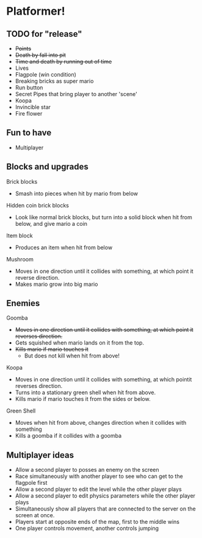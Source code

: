 Platformer!===========## TODO for "release"- ~~Points~~- ~~Death by fall into pit~~- ~~Time and death by running out of time~~- Lives- Flagpole (win condition)- Breaking bricks as super mario- Run button- Secret Pipes that bring player to another 'scene'- Koopa- Invincible star- Fire flower## Fun to have- Multiplayer## Blocks and upgradesBrick blocks  - Smash into pieces when hit by mario from belowHidden coin brick blocks  - Look like normal brick blocks, but turn into a solid block when hit from below, and give mario a coinItem block  - Produces an item when hit from belowMushroom  - Moves in one direction until it collides with something, at which point it reverse direction.  - Makes mario grow into big mario## EnemiesGoomba  - ~~Moves in one direction until it collides with something, at which point it reverses direction.~~  - Gets squished when mario lands on it from the top.  - ~~Kills mario if mario touches it~~    - But does not kill when hit from above!Koopa  - Moves in one direction until it collides with something, at which pointit reverses direction.  - Turns into a stationary green shell when hit from above.  - Kills mario if mario touches it from the sides or below.Green Shell  - Moves when hit from above, changes direction when it collides with something  - Kills a goomba if it collides with a goomba## Multiplayer ideas  - Allow a second player to posses an enemy on the screen  - Race simultaneously with another player to see who can get to the flagpole first  - Allow a second player to edit the level while the other player plays  - Allow a second player to edit physics parameters while the other player plays  - Simultaneously show all players that are connected to the server on the screen at once.  - Players start at opposite ends of the map, first to the middle wins  - One player controls movement, another controls jumping